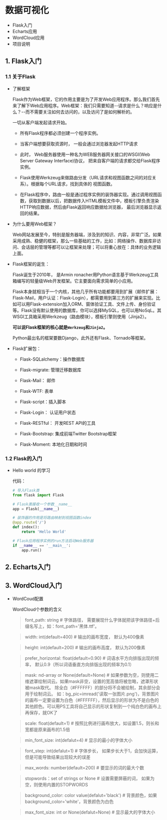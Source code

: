 # 数据可视化
* Flask入门
* Echarts应用
* WordCloud应用
* 项目说明

## 1. Flask入门

### 1.1 关于Flask
* 了解框架

  Flask作为Web框架，它的作用主要是为了开发Web应用程序。那么我们首先来了解下Web应用程序。Web框架：我们只需要知道--请求是什么？响应是什么？--而不需要关注如何去访问的，以及访问了是如何解析的。

  一切从客户端发起请求开始。
  
  * 所有Flask程序都必须创建一个程序实例。
  
  * 当客户端想要获取资源时， 一般会通过浏览器发起HTTP请求
  
  * 此时， Web服务器使用一种名为WEB服务器网关接口的WSGI(Web Server Gateway Interface)协议， 把来自客户端的请求都交给Flask程序实例。
  
  * Flask使用Werkzeug来做路由分发（URL请求和视图函数之间的对应关系）。根据每个URL请求，找到具体的 视图函数。

  * 在Flask程序中，路由一般是通过程序实例的装饰器实现。通过调用视图函数，获取到数据以后，把数据传入HTML模板文件中，模板引擎负责渲染HTTP响应数据，然后由Flask返回响应数据给浏览器， 最后浏览器显示返回的结果。

* 为什么要用Web框架？

  Web网站发展至今，特别是服务器端，涉及到的知识、内容，非常广泛。如果采用成熟、稳健的框架，那么一些基础的工作，比如：网络操作、数据库非访问、会话层的管理等都可以让框架来处理；可以将重心放在：具体的业务逻辑上面。


* Flask框架的诞生：

  Flask诞生于2010年， 是Armin ronacher用Python语言基于Werkzeug工具箱编写的轻量级Web开发框架。它主要面向需求简单的小应用。

  Flask本身就相当于一个内核，其他几乎所有功能都要用到扩展（邮件扩展：Flask-Mail，用户认证：Flask-Login），都需要用到第三方的扩展来实现。比如可以用Flask-extension加入ORM、窗体验证工具、文件上传、身份验证等。Flask没有默认使用的数据库，你可以选择MySQL，也可以用NoSqL。其WSGI工具箱采用Werkzeug（路由模块），模板引擎则使用（Jinja2）。

  **可以说Flask框架的核心就是`Werkzeug`和`Jinja2`。**

  Python最出名的框架要数Django，此外还有Flask、Tornado等框架。

* Flask扩展包：

  * Flask-SQLalchemy：操作数据库

  * Flask-migrate: 管理迁移数据库

  * Flask-Mail： 邮件

  * Flask-WTF: 表单

  * Flask-script：插入脚本

  * Flask-Login： 认证用户状态

  * Flask-RESTful： 开发REST API的工具

  * Flask-Bootstrap: 集成前端Twitter Bootstrap框架

  * Flask-Moment: 本地化日期和时间


### 1.2 Flask的入门

* Hello world 的学习

    代码：
    ```Python
    # 导入Flask类
    from flask import Flask

    # Flask类接收一个参数__name__
    app = Flask(__name__)

    # 装饰器的作用是将路由映射到视图函数index
    @app.route('/')
    def index():
        return 'Hello World'

    # Flask应用程序实例的run方法启动Web服务器
    if __name__ == '__main__':
        app.run()
    ```

## 2. Echarts入门


## 3. WordCloud入门

* WordCoud配置

  WordCloud个参数的含义
  > font_path: string   # 字体路径， 需要展现什么字体就把该字体路径+后缀名写上，如：font_path='黑体.ttf'。
  
  > width: int(default=400)  # 输出的画布宽度， 默认为400像素

  > height: int(default=200)  # 输出的画布高度， 默认为200像素

  > prefer_horizontal: float(default=0.90)  # 词语水平方向排版出现的频率， 默认0.9（所以词语垂直方向排版出现的频率为0.1）

  > mask: nd-array or None(default=None)  # 如果参数为空，则使用二维遮罩绘制词云。如果mask非空，设置的宽高值将被忽略，遮罩形状被mask取代。 除全白（#FFFFFF）的部分将不会被绘制，其余部分会用于绘制词云。 如：bg_pic=imread('读取一张图片.png')，背景图片的画布一定要设置为白色（#FFFFFF），然后显示的形状为不是白色的其他颜色。可以用PS工具将自己显示的形状复制到一个纯白色的画布上再保存，就OK了

  > scale: float(default=1)  # 按照比例进行画布放大，如设置1.5，则长和宽都是原来画布的1.5倍

  > min_font_size: int(defalut=4)  # 显示的最小的字体大小

  > font_step: int(defalut=1)  # 字体步长， 如果步长大于1，会加快运算，但是可能导致结果出现较大的误差

  > max_words: number(default=200)  # 要显示的词的最大个数

  > stopwords：set of strings or None  # 设置需要屏蔽的词， 如果为空，则使用内置的STOPWORDS

  > background_color: color value(defalut='black')  # 背景颜色，如果background_color='white'，背景颜色为白色

  > max_font_size: int or None(defalut=None)  # 显示最大的字体大小

  